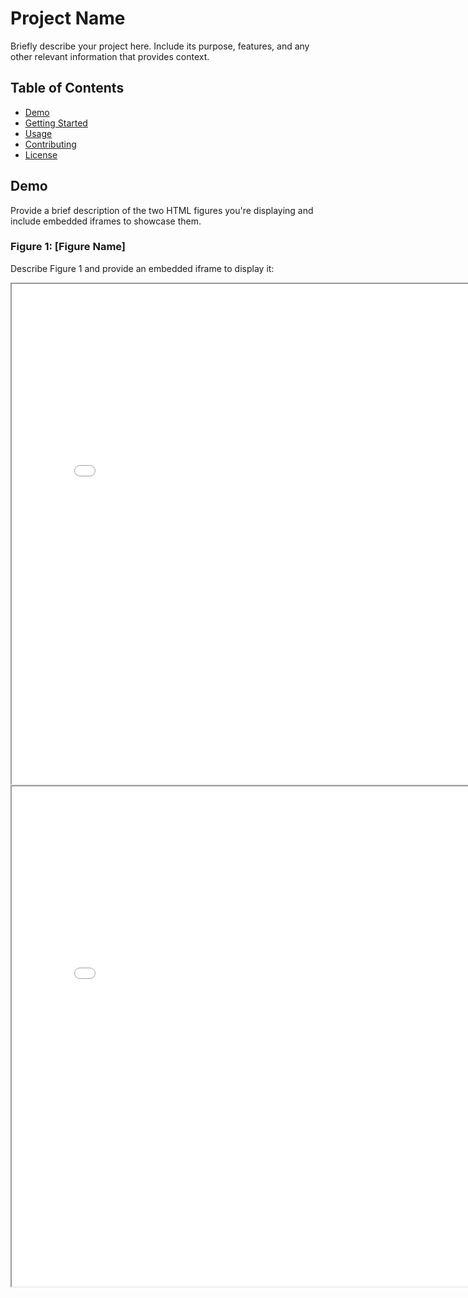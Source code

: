 # Project Name

Briefly describe your project here. Include its purpose, features, and any other relevant information that provides context.

## Table of Contents

- [Demo](#demo)
- [Getting Started](#getting-started)
- [Usage](#usage)
- [Contributing](#contributing)
- [License](#license)

## Demo

Provide a brief description of the two HTML figures you're displaying and include embedded iframes to showcase them.

### Figure 1: [Figure Name]

Describe Figure 1 and provide an embedded iframe to display it:

<iframe src="UpcomingMatchesPredictionFigure.html" width="800" height="800" scrolling="no"></iframe>


<iframe src="UpcomingMatchesPrediction.html" width="800" height="800" scrolling="no"></iframe>
